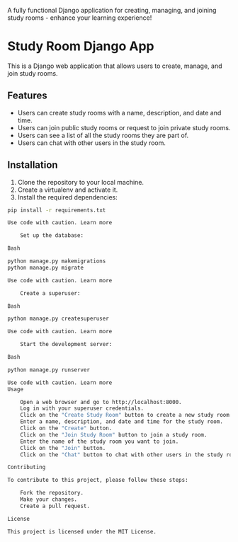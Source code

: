 A fully functional Django application for creating, managing, and joining study rooms - enhance your learning experience!

# Study Room Django App

This is a Django web application that allows users to create, manage, and join study rooms.

## Features

* Users can create study rooms with a name, description, and date and time.
* Users can join public study rooms or request to join private study rooms.
* Users can see a list of all the study rooms they are part of.
* Users can chat with other users in the study room.

## Installation

1. Clone the repository to your local machine.
2. Create a virtualenv and activate it.
3. Install the required dependencies:

```bash
pip install -r requirements.txt

Use code with caution. Learn more

    Set up the database:

Bash

python manage.py makemigrations
python manage.py migrate

Use code with caution. Learn more

    Create a superuser:

Bash

python manage.py createsuperuser

Use code with caution. Learn more

    Start the development server:

Bash

python manage.py runserver

Use code with caution. Learn more
Usage

    Open a web browser and go to http://localhost:8000.
    Log in with your superuser credentials.
    Click on the "Create Study Room" button to create a new study room.
    Enter a name, description, and date and time for the study room.
    Click on the "Create" button.
    Click on the "Join Study Room" button to join a study room.
    Enter the name of the study room you want to join.
    Click on the "Join" button.
    Click on the "Chat" button to chat with other users in the study room.

Contributing

To contribute to this project, please follow these steps:

    Fork the repository.
    Make your changes.
    Create a pull request.

License

This project is licensed under the MIT License.


